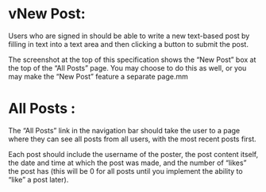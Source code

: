 # vNew Post: 

Users who are signed in should be able to write a new text-based post by filling in text into a text area and then clicking a button to submit the post.

The screenshot at the top of this specification shows the “New Post” box at the top of the “All Posts” page. You may choose to do this as well, or you may make the “New Post” feature a separate page.mm


# All Posts :
The “All Posts” link in the navigation bar should take the user to a page where they can see all posts from all users, with the most recent posts first.


Each post should include the username of the poster, the post content itself, the date and time at which the post was made, and the number of “likes” the post has (this will be 0 for all posts until you implement the ability to “like” a post later).